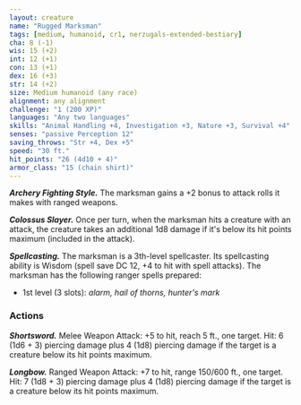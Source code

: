 ```yaml
---
layout: creature
name: "Rugged Marksman"
tags: [medium, humanoid, cr1, nerzugals-extended-bestiary]
cha: 8 (-1)
wis: 15 (+2)
int: 12 (+1)
con: 13 (+1)
dex: 16 (+3)
str: 14 (+2)
size: Medium humanoid (any race)
alignment: any alignment
challenge: "1 (200 XP)"
languages: "Any two languages"
skills: "Animal Handling +4, Investigation +3, Nature +3, Survival +4"
senses: "passive Perception 12"
saving_throws: "Str +4, Dex +5"
speed: "30 ft."
hit_points: "26 (4d10 + 4)"
armor_class: "15 (chain shirt)"
---
```


***Archery Fighting Style.*** The marksman gains a +2
bonus to attack rolls it makes with ranged weapons.

***Colossus Slayer.*** Once per turn, when the marksman
hits a creature with an attack, the creature takes an
additional 1d8 damage if it's below its hit points
maximum (included in the attack).

***Spellcasting.*** The marksman is a 3th-level
spellcaster. Its spellcasting ability is Wisdom (spell
save DC 12, +4 to hit with spell attacks). The
marksman has the following ranger spells prepared:

* 1st level (3 slots): <i>alarm, hail of thorns, hunter's mark</i>

### Actions

***Shortsword.*** Melee Weapon Attack: +5 to hit, reach
5 ft., one target. Hit: 6 (1d6 + 3) piercing damage
plus 4 (1d8) piercing damage if the target is a
creature below its hit points maximum.

***Longbow.*** Ranged Weapon Attack: +7 to hit, range
150/600 ft., one target. Hit: 7 (1d8 + 3) piercing
damage plus 4 (1d8) piercing damage if the target
is a creature below its hit points maximum.
